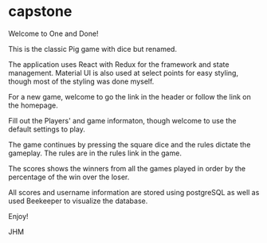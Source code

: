 # capstone

Welcome to One and Done!

This is the classic Pig game with dice but renamed.

The application uses React with Redux for the framework and state management. Material UI is also used at select points for easy styling, though most of the styling was done myself.

For a new game, welcome to go the link in the header or follow the link on the homepage.

Fill out the Players' and game informaton, though welcome to use the default settings to play.

The game continues by pressing the square dice and the rules dictate the gameplay. The rules are in the rules link in the game.

The scores shows the winners from all the games played in order by the percentage of the win over the loser.

All scores and username information are stored using postgreSQL as well as used Beekeeper to visualize the database.

Enjoy!

JHM

